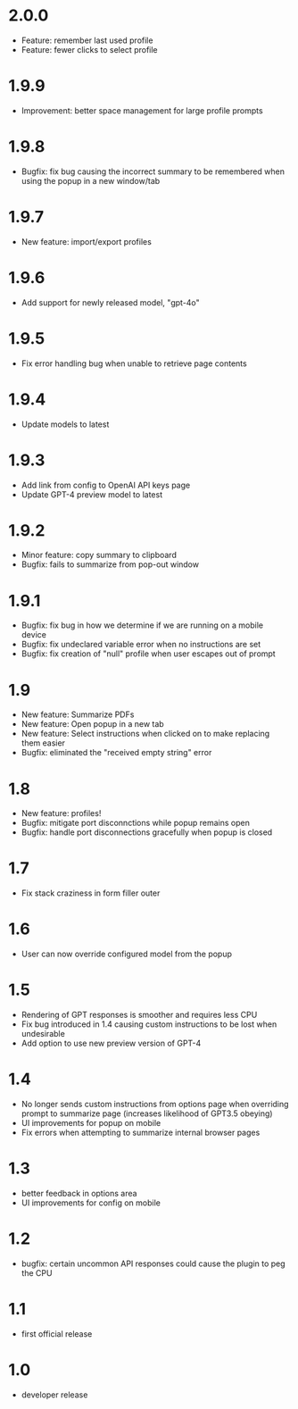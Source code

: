 # 2.0.0
- Feature: remember last used profile
- Feature: fewer clicks to select profile

# 1.9.9
- Improvement: better space management for large profile prompts

# 1.9.8
- Bugfix: fix bug causing the incorrect summary to be remembered when using the popup in a new window/tab

# 1.9.7
- New feature: import/export profiles

# 1.9.6
- Add support for newly released model, "gpt-4o"

# 1.9.5
- Fix error handling bug when unable to retrieve page contents

# 1.9.4
- Update models to latest

# 1.9.3
- Add link from config to OpenAI API keys page
- Update GPT-4 preview model to latest

# 1.9.2
- Minor feature: copy summary to clipboard
- Bugfix: fails to summarize from pop-out window

# 1.9.1
- Bugfix: fix bug in how we determine if we are running on a mobile device
- Bugfix: fix undeclared variable error when no instructions are set
- Bugfix: fix creation of "null" profile when user escapes out of prompt

# 1.9
- New feature: Summarize PDFs
- New feature: Open popup in a new tab
- New feature: Select instructions when clicked on to make replacing them easier
- Bugfix: eliminated the "received empty string" error

# 1.8
- New feature: profiles!
- Bugfix: mitigate port disconnctions while popup remains open
- Bugfix: handle port disconnections gracefully when popup is closed

# 1.7
- Fix stack craziness in form filler outer

# 1.6
- User can now override configured model from the popup

# 1.5
- Rendering of GPT responses is smoother and requires less CPU
- Fix bug introduced in 1.4 causing custom instructions to be lost when undesirable
- Add option to use new preview version of GPT-4

# 1.4
- No longer sends custom instructions from options page when overriding prompt to summarize page (increases likelihood of GPT3.5 obeying)
- UI improvements for popup on mobile
- Fix errors when attempting to summarize internal browser pages

# 1.3
- better feedback in options area
- UI improvements for config on mobile

# 1.2
- bugfix: certain uncommon API responses could cause the plugin to peg the CPU

# 1.1
- first official release

# 1.0
- developer release
